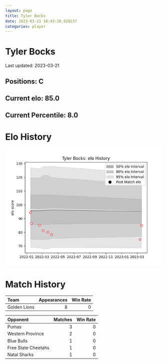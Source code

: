 ```yaml
---  
layout: page  
title: Tyler Bocks  
date: 2023-03-21 18:43:18.928237  
categories: player  
---
```

# Tyler Bocks


Last updated: 2023-03-21
## Positions: C

## Current elo: 85.0

## Current Percentile: 8.0

# Elo History


![elo history](history_TylerBocks.png)
# Match History


| Team         |   Appearances |   Win Rate |
|:-------------|--------------:|-----------:|
| Golden Lions |             8 |          0 |

| Opponent            |   Matches |   Win Rate |
|:--------------------|----------:|-----------:|
| Pumas               |         3 |          0 |
| Western Province    |         2 |          0 |
| Blue Bulls          |         1 |          0 |
| Free State Cheetahs |         1 |          0 |
| Natal Sharks        |         1 |          0 |